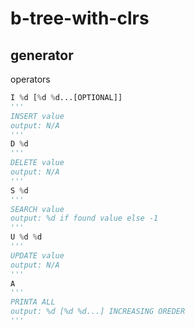 # b-tree-with-clrs

## generator

operators

```py
I %d [%d %d...[OPTIONAL]]
'''
INSERT value
output: N/A
'''
D %d
'''
DELETE value
output: N/A
'''
S %d
'''
SEARCH value
output: %d if found value else -1
'''
U %d %d
'''
UPDATE value
output: N/A
'''
A
'''
PRINTA ALL
output: %d [%d %d...] INCREASING OREDER
'''
```
